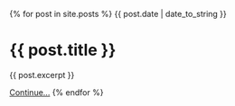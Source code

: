 {% for post in site.posts %}
{{ post.date | date_to_string }}

# {{ post.title }}

{{ post.excerpt }}

<a href="{{ post.url }}">Continue...</a>
{% endfor %}
